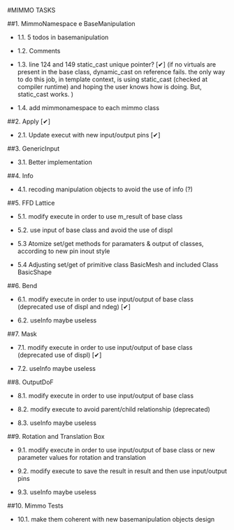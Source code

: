 #MIMMO TASKS

##1. MimmoNamespace e BaseManipulation

 - 1.1. 5 todos in basemanipulation

 - 1.2. Comments   

 - 1.3. line 124 and 149 static_cast unique pointer?  [&#10004;]
		(if no virtuals are present in the base class, dynamic_cast on reference fails.
		 the only way to do this job, in template context, is using static_cast (checked at compiler runtime) and hoping the
		 user knows how is doing. But, static_cast works.
		) 

 - 1.4. add mimmonamespace to each mimmo class


##2. Apply  [&#10004;]

 - 2.1. Update execut with new input/output pins  [&#10004;]


##3. GenericInput

 - 3.1. Better implementation


##4. Info

 - 4.1. recoding manipulation objects to avoid the use of info (?)


##5. FFD Lattice

- 5.1. modify execute in order to use m_result of base class

- 5.2. use input of base class and avoid the use of displ

- 5.3 	Atomize set/get methods for paramaters & output of classes, according to new pin inout style

- 5.4  Adjusting set/get of primitive class BasicMesh and included Class BasicShape



##6. Bend

- 6.1. modify execute in order to use input/output of base class (deprecated use of displ and ndeg)  [&#10004;]

- 6.2. useInfo maybe useless


##7. Mask

- 7.1. modify execute in order to use input/output of base class (deprecated use of displ)  [&#10004;]

- 7.2. useInfo maybe useless


##8. OutputDoF

- 8.1. modify execute in order to use input/output of base class

- 8.2. modify execute to avoid parent/child relationship (deprecated)

- 8.3. useInfo maybe useless


##9. Rotation and Translation Box

- 9.1. modify execute in order to use input/output of base class or new parameter values for rotation and translation

- 9.2. modify execute to save the result in result and then use input/output pins

- 9.3. useInfo maybe useless


##10. Mimmo Tests

- 10.1. make them coherent with new basemanipulation objects design



